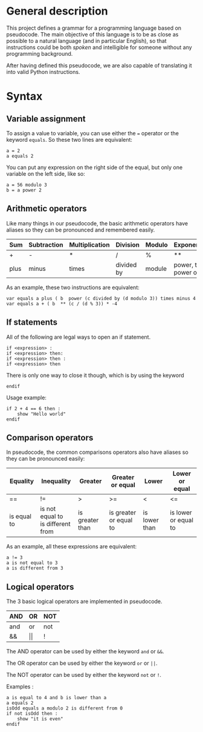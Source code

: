 # General description

This project defines a grammar for a programming language based on pseudocode.
The main objective of this language is to be as close as possible to a natural
language (and in particular English), so that instructions could be both
_spoken_ and intelligible for someone without any programming background.

After having defined this pseudocode, we are also capable of translating it into
valid Python instructions.

# Syntax

## Variable assignment

To assign a value to variable, you can use either the `=` operator or the keyword `equals`.
So these two lines are equivalent:
```
a = 2
a equals 2
```
You can put any expression on the right side of the equal, but only one variable on the left side, like so:
```
a = 56 modulo 3
b = a power 2
```

## Arithmetic operators

Like many things in our pseudocode, the basic arithmetic operators have aliases so they can be pronounced and remembered easily.

| Sum  | Subtraction   | Multiplication   | Division   | Modulo   | Exponentiation          |
| ---- | ------------- | ---------------- | ---------- | -------- | ------------------------|
| +    | -             | *                | /          | %        | **                      |
| plus | minus         | times            | divided by | module   | power, to the power of  |

As an example, these two instructions are equivalent:
```
var equals a plus ( b  power (c divided by (d modulo 3)) times minus 4
var equals a + ( b  ** (c / (d % 3)) * -4
```

## If statements

All of the following are legal ways to open an if statement.

```
if <expression> :
if <expression> then:
if <expression> then :
if <expression> then
```

There is only one way to close it though, which is by using the keyword
```
endif
```

Usage example:
```
if 2 + 4 == 6 then :
    show "Hello world"
endif
```

## Comparison operators

In pseudocode, the common comparisons operators also have aliases so they can be pronounced easily: 

| Equality    | Inequality                             | Greater         | Greater or equal       | Lower         | Lower or equal       |
| ----------  | ------------                           | ---------       | ------------------     | -------       | ----------------     |
| ==          | !=                                     | >               | >=                     | <             | <=                   |
| is equal to | is not equal to <br> is different from | is greater than | is greater or equal to | is lower than | is lower or equal to |

As an example, all these expressions are equivalent:
```
a != 3
a is not equal to 3
a is different from 3
```

## Logical operators

The 3 basic logical operators are implemented in pseudocode.

| AND   | OR   | NOT   |
| ----- | ---- | ----- |
| and   | or   | not   |
| &&    | \|\| | !     |

The AND operator can be used by either the keyword `and` or `&&`.

The OR operator can be used by either the keyword `or` or `||`.

The NOT operator can be used by either the keyword `not` or `!`.

Examples :
```
a is equal to 4 and b is lower than a
a equals 2
isOdd equals a modulo 2 is different from 0
if not isOdd then :
    show "it is even"
endif
```
